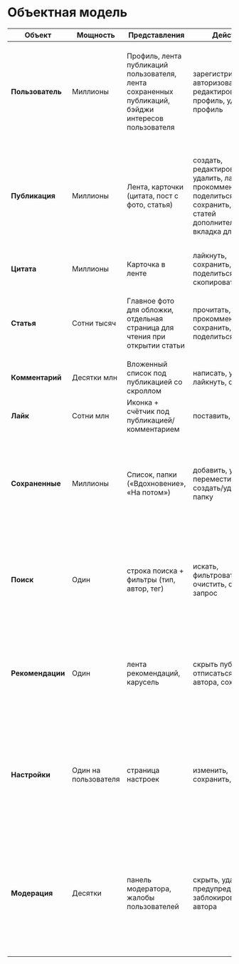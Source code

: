 # Объектная модель
| Объект             | Мощность      | Представления                         | Действия                                                                 | Атрибуты                                                                                                                                 |
|--------------------|---------------|----------------------------------------|--------------------------------------------------------------------------|------------------------------------------------------------------------------------------------------------------------------------------|
| **Пользователь**   | Миллионы      | Профиль, лента публикаций пользователя,  лента сохраненных публикаций, бэйджи интересов пользователя    | зарегистрироваться, авторизоваться, редактировать профиль, удалить профиль | `ID`, `username`, `icon`, `email/phone`, `registeredAt`, `description`, `badges of interests`, `role (reader, user, creator, expert, super-user)`, `statistic` |
| **Публикация**     | Миллионы      | Лента, карточки (цитата, пост с фото, статья)    | создать, редактировать, удалить, лайкнуть, прокомментировать, поделиться, сохранить, для статей дополнительная вкладка для чтения | `ID`, `type (quote/ post / article)`, `content`, `media`, `author`, `publication date`, `likes / comments / saved or not`, `themes (badges)`, `source (for quotes)` |
| **Цитата**         | Миллионы      | Карточка в ленте   | лайкнуть, сохранить, поделиться, кнопка скопировать текст | `ID`, `text`, `author`, `source`|
| **Статья**         | Сотни тысяч   | Главное фото для обложки, отдельная страница для чтения при открытии статьи | прочитать, лайкнуть, прокомментировать, сохранить, поделиться | `ID`, `title`, `content`, `cover image`, `author`, `date`, `tags (badges)`, `time for reading`, `views / likes / comments` |
| **Комментарий**    | Десятки млн   | Вложенный список под публикацией со скроллом      | написать, удалить, лайкнуть, ответить  | `ID`, `text`, `author`, `date`, `parent comment`, `likes` |
| **Лайк**           | Сотни млн   | Иконка + счётчик под публикацией/комментарием | поставить, убрать                                                        | `ID`, `author`                                                                   |
| **Сохраненные**       | Миллионы      | Список, папки («Вдохновение», «На потом») | добавить, удалить, переместить, создать/удалить папку                    | `ID`, `пользователь`, `публикация (или цитата/статья)`, `дата добавления`, `папка (опционально)`, `заметка (опционально — «почему сохранил»)` |
| **Поиск**          | Один          | строка поиска + фильтры (тип, автор, тег) | искать, фильтровать, очистить, сохранить запрос                          | `текстовый запрос`, `фильтры (тип контента, автор, дата, хэштег)`, `история поиска`, `автоподсказки`, `сортировка (по дате/популярности)` |
| **Рекомендации**   | Один          | лента рекомендаций, карусель           | скрыть публикацию, отписаться от автора, сохранить                       | `алгоритм (на основе лайков, сохранений, времени просмотра)`, `список публикаций`, `причина рекомендации («похоже на то, что вы сохраняли»)` |
| **Настройки**      | Один на пользователя | страница настроек                     | изменить, сохранить, сбросить                                             | `приватность аккаунта`, `уведомления (email/push)`, `тема (светлая/тёмная)`, `язык`, `безопасность`, `экспорт данных`, `настройки ленты (фильтр по типу контента по умолчанию)` |
| **Модерация**      | Десятки       | панель модератора, жалобы пользователей | скрыть, удалить, предупредить, заблокировать автора                      | `ID модератора`, `тип нарушения (спам, оскорбление, нарушение авторских прав)`, `сущность (публикация/комментарий)`, `статус (обработано)`, `дата`, `причина`, `автоматическое скрытие при жалобах > 5` |